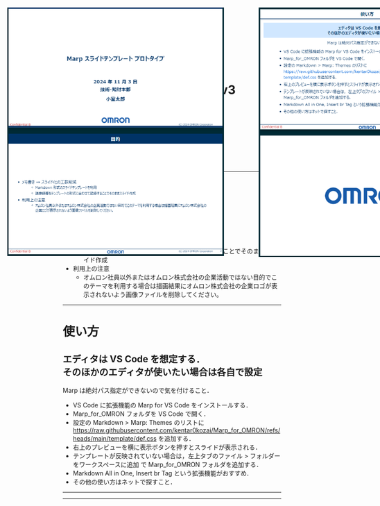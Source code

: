 ```yaml
---
marp: true
theme: def
size: 16:9 # 全体のサイズを指定
paginate: true
header: (C) 2024 OMRON Corporation
footer: Confidential B
---
```


<!-- 1枚目 -->
<!-- class: top-page -->

# Marp スライドテンプレート v3

## 2024 年 11 月 3 日

### 技術・知財本部

### 小室太郎

---

<!-- class: second-page -->

# 目的

上付きは平文で書ける.

- メモ書き → スライド化の工数削減
  - Markdown 形式のスライドテンプレートを利用
  - 議事録等をテンプレートの形式に合わせて記録することでそのままスライド作成
- 利用上の注意
  - オムロン社員以外またはオムロン株式会社の企業活動ではない目的でこのテーマを利用する場合は描画結果にオムロン株式会社の企業ロゴが表示されないよう画像ファイルを削除してください。

---

<!-- class: slide -->

# 使い方

## エディタは VS Code を想定する．<br>そのほかのエディタが使いたい場合は各自で設定

Marp は絶対パス指定ができないので気を付けること．

- VS Code に拡張機能の Marp for VS Code をインストールする．
- Marp_for_OMRON フォルダを VS Code で開く．
- 設定の Markdown > Marp: Themes のリストに https://raw.githubusercontent.com/kentar0kozai/Marp_for_OMRON/refs/heads/main/template/def.css を追加する．
- 右上のプレビューを横に表示ボタンを押すとスライドが表示される．
- テンプレートが反映されていない場合は，左上タブのファイル > フォルダーをワークスペースに追加 で Marp_for_OMRON フォルダを追加する．
- Markdown All in One, Insert br Tag という拡張機能がおすすめ．
- その他の使い方はネットで探すこと．
  <br>

---

<!-- class: slide -->

<img src="image.png" width=500 style="position: absolute; left: 100px; top: 70px;"/>
<img src="image-1.png" width=500 style="position: absolute; left: 680px; top: 70px;"/>

---

<!-- class: end -->
